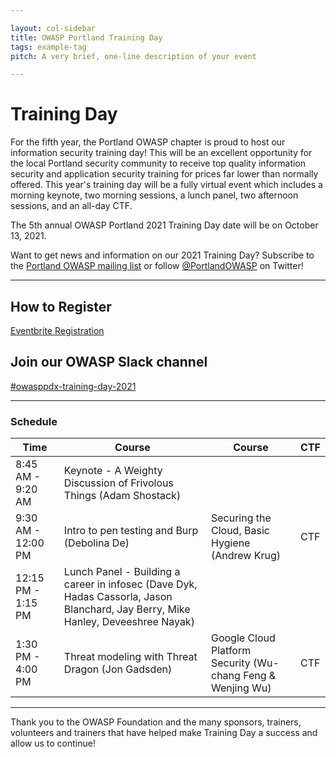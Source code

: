 ```yaml
---

layout: col-sidebar
title: OWASP Portland Training Day
tags: example-tag
pitch: A very brief, one-line description of your event

---
```


# Training Day
For the fifth year, the Portland OWASP chapter is proud to host our information security training day! This will be an excellent opportunity for the local Portland security community to receive top quality information security and application security training for prices far lower than normally offered. This year's training day will be a fully virtual event which includes a morning keynote, two morning sessions, a lunch panel, two afternoon sessions, and an all-day CTF.

The 5th annual OWASP Portland 2021 Training Day date will be on October 13, 2021.

Want to get news and information on our 2021 Training Day? Subscribe to the [Portland OWASP mailing list](https://groups.google.com/a/owasp.org/forum/#!forum/portland-chapter) or follow [@PortlandOWASP](https://twitter.com/owaspportland) on Twitter!

---

## How to Register
<a href="https://www.eventbrite.com/e/owasp-portland-2021-training-day-tickets-151808052973?aff=ebdsoporgprofile" target="_blank">Eventbrite Registration</a>

## Join our OWASP Slack channel
<a href="https://join.slack.com/share/zt-wqvtk8dv-407xQMh6A9dkdDz3ONuUKQ" target="_blank">#owasppdx-training-day-2021</a>

---

### Schedule

| Time | Course | Course | CTF |
|------|----------|-|-|
| 8:45 AM - 9:20 AM  | Keynote - A Weighty Discussion of Frivolous Things (Adam Shostack) | | |
| 9:30 AM - 12:00 PM | Intro to pen testing and Burp (Debolina De) | Securing the Cloud, Basic Hygiene (Andrew Krug) | CTF |
| 12:15 PM - 1:15 PM | Lunch Panel - Building a career in infosec (Dave Dyk, Hadas Cassorla, Jason Blanchard, Jay Berry, Mike Hanley, Deveeshree Nayak) | | |
| 1:30 PM - 4:00 PM  | Threat modeling with Threat Dragon (Jon Gadsden) | Google Cloud Platform Security (Wu-chang Feng & Wenjing Wu) | CTF |

---

Thank you to the OWASP Foundation and the many sponsors, trainers, volunteers and trainers that have helped make Training Day a success and allow us to continue!


